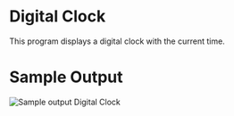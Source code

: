 Digital Clock
========================================================
This program displays a digital clock with the current time. 

Sample Output
========================================================

![Sample output Digital Clock](https://github.com/nihathalici/The-Big-Book-of-Small-Python-Projects/tree/main/C19-Project-19-Digital-Clock)


